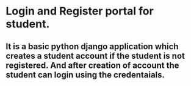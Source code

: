 # Login and Register portal for student.

## It is a basic python django application which creates a student account if the student is not registered. And after creation of account the student can login using the credentaials.
